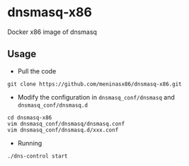 # dnsmasq-x86
Docker x86 image of dnsmasq 

## Usage 

* Pull the code
```
git clone https://github.com/meninasx86/dnsmasq-x86.git
```

* Modify the configuration in `dnsmasq_conf/dnsmasq` and `dnsmasq_conf/dnsmasq.d`

```
cd dnsmasq-x86
vim dnsmasq_conf/dnsmasq/dnsmasq.conf
vim dnsmasq_conf/dnsmasq.d/xxx.conf
```

* Running

```
./dns-control start
```

